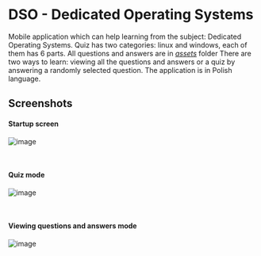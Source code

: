 # DSO - Dedicated Operating Systems
Mobile application which can help learning from the subject:  Dedicated Operating Systems. Quiz has two categories: linux and windows, each of them has 6 parts. All questions and answers are in [*assets*](https://github.com/AKincel18/DSO/tree/master/app/src/main/assets) folder There are two ways to learn: viewing all the questions and answers or a quiz by answering a randomly selected question. The application is in Polish language.
## Screenshots
<h4 align="left">Startup screen</h4>

![image](https://user-images.githubusercontent.com/22658595/136996569-db81b423-098f-4854-835f-2d5abcec0475.png)

<br>
<h4 align="left">Quiz mode</h4>

![image](https://user-images.githubusercontent.com/22658595/136997744-9bd0b7d8-84a4-4b71-977c-ca783925ed34.png)

<br>
<h4 align="left">Viewing questions and answers mode</h4>

![image](https://user-images.githubusercontent.com/22658595/136998017-a8b54c06-31d8-483f-9bd4-bfe9e77f5cd5.png)

<br>